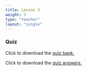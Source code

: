 ```yaml
---
title: Lesson 3
weight: 3
type: "teacher" 
layout: "single"
---
```

### Quiz

Click to download the <a href="https://docs.google.com/document/d/1ACQfTfxsJg1gMHWhJL6ts760lj-yI9PCNdpgv6BJyDs/edit?usp=sharing" target="_blank">quiz bank.</a>

Click to download the <a href="https://docs.google.com/document/d/1WdSfQuJTXT-bbyCiCSRBcoQWpLylxdSvo8Vd99iFobA/edit?usp=sharing" target="_blank">quiz answers.</a>
